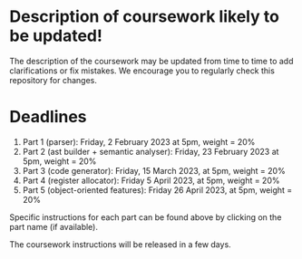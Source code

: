 # Description of coursework likely to be updated! #

The description of the coursework may be updated from time to time to add clarifications or fix mistakes.
We encourage you to regularly check this repository for changes.

# Deadlines #

1. Part 1 (parser): Friday, 2 February 2023 at 5pm, weight = 20%
2. Part 2 (ast builder + semantic analyser): Friday, 23 February 2023 at 5pm, weight = 20%
3. Part 3 (code generator): Friday, 15 March 2023, at 5pm, weight = 20%
4. Part 4 (register allocator): Friday 5 April 2023, at 5pm, weight = 20%
5. Part 5 (object-oriented features): Friday 26 April 2023, at 5pm, weight = 20%

Specific instructions for each part can be found above by clicking on the part name (if available).


The coursework instructions will be released in a few days.
